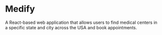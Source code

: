 # Medify
A React-based web application that allows users to find medical centers in a specific state and city across the USA and book appointments.



